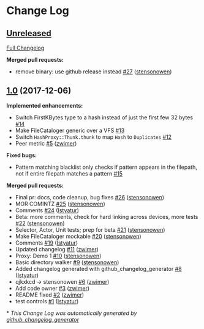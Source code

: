 # Change Log

## [Unreleased](https://github.com/zwimer/smllr/tree/HEAD)

[Full Changelog](https://github.com/zwimer/smllr/compare/1.0...HEAD)

**Merged pull requests:**

- remove binary: use github release instead [\#27](https://github.com/zwimer/smllr/pull/27) ([stensonowen](https://github.com/stensonowen))

## [1.0](https://github.com/zwimer/smllr/tree/1.0) (2017-12-06)
**Implemented enhancements:**

- Switch FirstKBytes type to a hash instead of just the first few 32 bytes [\#14](https://github.com/zwimer/smllr/issues/14)
- Make FileCataloger generic over a VFS [\#13](https://github.com/zwimer/smllr/issues/13)
- Switch `HashProxy::Thunk.thunk` to map `Hash` to `Duplicates` [\#12](https://github.com/zwimer/smllr/issues/12)
- Peer metric [\#5](https://github.com/zwimer/smllr/pull/5) ([zwimer](https://github.com/zwimer))

**Fixed bugs:**

- Pattern matching blacklist only checks if pattern appears in the filepath, not if entire filepath matches a pattern [\#15](https://github.com/zwimer/smllr/issues/15)

**Merged pull requests:**

- Final pr: docs, code cleanup, bug fixes [\#26](https://github.com/zwimer/smllr/pull/26) ([stensonowen](https://github.com/stensonowen))
- MOR COMINTZ [\#25](https://github.com/zwimer/smllr/pull/25) ([stensonowen](https://github.com/stensonowen))
- Comments [\#24](https://github.com/zwimer/smllr/pull/24) ([Istyatur](https://github.com/Istyatur))
- Beta: more comments, check for hard linking across devices, more tests [\#22](https://github.com/zwimer/smllr/pull/22) ([stensonowen](https://github.com/stensonowen))
- Selector, Actor, Unit tests; prep for beta [\#21](https://github.com/zwimer/smllr/pull/21) ([stensonowen](https://github.com/stensonowen))
- Make FileCataloger mockable [\#20](https://github.com/zwimer/smllr/pull/20) ([stensonowen](https://github.com/stensonowen))
- Comments [\#19](https://github.com/zwimer/smllr/pull/19) ([Istyatur](https://github.com/Istyatur))
- Updated changelog [\#11](https://github.com/zwimer/smllr/pull/11) ([zwimer](https://github.com/zwimer))
- Proxy: Demo 1 [\#10](https://github.com/zwimer/smllr/pull/10) ([stensonowen](https://github.com/stensonowen))
- Basic directory walker [\#9](https://github.com/zwimer/smllr/pull/9) ([stensonowen](https://github.com/stensonowen))
- Added changelog generated with github\_changelog\_generator [\#8](https://github.com/zwimer/smllr/pull/8) ([Istyatur](https://github.com/Istyatur))
- qjkxkcd -\> stensonowen [\#6](https://github.com/zwimer/smllr/pull/6) ([zwimer](https://github.com/zwimer))
- Add code owner [\#3](https://github.com/zwimer/smllr/pull/3) ([zwimer](https://github.com/zwimer))
- README fixed [\#2](https://github.com/zwimer/smllr/pull/2) ([zwimer](https://github.com/zwimer))
- test controls [\#1](https://github.com/zwimer/smllr/pull/1) ([Istyatur](https://github.com/Istyatur))



\* *This Change Log was automatically generated by [github_changelog_generator](https://github.com/skywinder/Github-Changelog-Generator)*